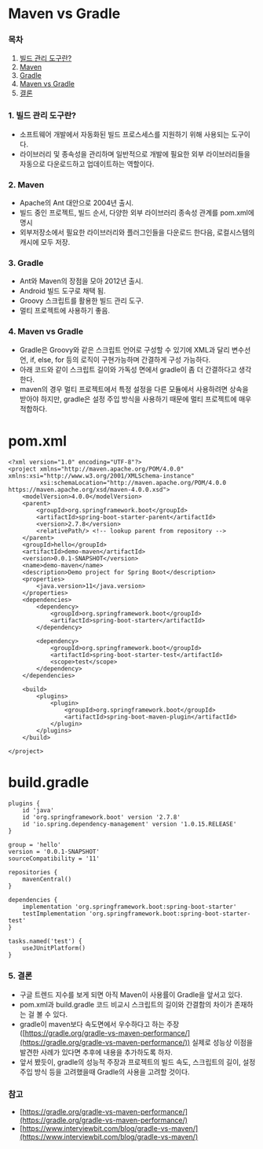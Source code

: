 # Maven vs Gradle

### 목차

1. [빌드 관리 도구란?](#1-빌드-관리-도구란)
2. [Maven](#2-maven)
3. [Gradle](#3-gradle)
4. [Maven vs Gradle](#4-maven-vs-gradle)
5. [결론](#5-결론)

### 1. 빌드 관리 도구란?

- 소프트웨어 개발에서 자동화된 빌드 프로스세스를 지원하기 위해 사용되는 도구이다.
- 라이브러리 및 종속성을 관리하며 일반적으로 개발에 필요한 외부 라이브러리들을 자동으로 다운로드하고 업데이트하는 역할이다.

### 2. Maven

- Apache의 Ant 대안으로 2004년 출시.
- 빌드 중인 프로젝트, 빌드 순서, 다양한 외부 라이브러리 종속성 관계를 pom.xml에 명시
- 외부저장소에서 필요한 라이브러리와 플러그인들을 다운로드 한다음, 로컬시스템의 캐시에 모두 저장.

### 3. Gradle

- Ant와 Maven의 장점을 모아 2012년 출시.
- Android 빌드 도구로 채택 됨.
- Groovy 스크립트를 활용한 빌드 관리 도구.
- 멀티 프로젝트에 사용하기 좋음.

### 4. Maven vs Gradle

- Gradle은 Groovy와 같은 스크립트 언어로 구성할 수 있기에 XML과 달리 변수선언, if, else, for 등의 로직이 구현가능하며 간결하게 구성 가능하다.
- 아래 코드와 같이 스크립트 길이와 가독성 면에서 gradle이 좀 더 간결하다고 생각한다.
- maven의 경우 멀티 프로젝트에서 특정 설정을 다른 모듈에서 사용하려면 상속을 받아야 하지만, gradle은 설정 주입 방식을 사용하기 때문에 멀티 프로젝트에 매우 적합하다.

# pom.xml

```
<?xml version="1.0" encoding="UTF-8"?>
<project xmlns="http://maven.apache.org/POM/4.0.0" xmlns:xsi="http://www.w3.org/2001/XMLSchema-instance"
         xsi:schemaLocation="http://maven.apache.org/POM/4.0.0 https://maven.apache.org/xsd/maven-4.0.0.xsd">
    <modelVersion>4.0.0</modelVersion>
    <parent>
        <groupId>org.springframework.boot</groupId>
        <artifactId>spring-boot-starter-parent</artifactId>
        <version>2.7.8</version>
        <relativePath/> <!-- lookup parent from repository -->
    </parent>
    <groupId>hello</groupId>
    <artifactId>demo-maven</artifactId>
    <version>0.0.1-SNAPSHOT</version>
    <name>demo-maven</name>
    <description>Demo project for Spring Boot</description>
    <properties>
        <java.version>11</java.version>
    </properties>
    <dependencies>
        <dependency>
            <groupId>org.springframework.boot</groupId>
            <artifactId>spring-boot-starter</artifactId>
        </dependency>
 
        <dependency>
            <groupId>org.springframework.boot</groupId>
            <artifactId>spring-boot-starter-test</artifactId>
            <scope>test</scope>
        </dependency>
    </dependencies>
 
    <build>
        <plugins>
            <plugin>
                <groupId>org.springframework.boot</groupId>
                <artifactId>spring-boot-maven-plugin</artifactId>
            </plugin>
        </plugins>
    </build>
 
</project>
```

# build.gradle

```
plugins {
	id 'java'
	id 'org.springframework.boot' version '2.7.8'
	id 'io.spring.dependency-management' version '1.0.15.RELEASE'
}

group = 'hello'
version = '0.0.1-SNAPSHOT'
sourceCompatibility = '11'

repositories {
	mavenCentral()
}

dependencies {
	implementation 'org.springframework.boot:spring-boot-starter'
	testImplementation 'org.springframework.boot:spring-boot-starter-test'
}

tasks.named('test') {
	useJUnitPlatform()
}
```

### 5. 결론

- 구글 트렌드 지수를 보게 되면 아직 Maven이 사용률이 Gradle을 앞서고 있다.
- pom.xml과 build.gradle 코드 비교시 스크립트의 길이와 간결함의 차이가 존재하는 걸 볼 수 있다.
- gradle이 maven보다 속도면에서 우수하다고 하는 주장([https://gradle.org/gradle-vs-maven-performance/](https://gradle.org/gradle-vs-maven-performance/))
실제로 성능상 이점을 발견한 사례가 있다면 추후에 내용을 추가하도록 하자.
- 앞서 봤듯이, gradle의 성능적 주장과 프로젝트의 빌드 속도, 스크립트의 길이, 설정 주입 방식 등을 고려했을때 Gradle의 사용을 고려할 것이다.

### 참고

- [https://gradle.org/gradle-vs-maven-performance/](https://gradle.org/gradle-vs-maven-performance/)
- [https://www.interviewbit.com/blog/gradle-vs-maven/](https://www.interviewbit.com/blog/gradle-vs-maven/)
